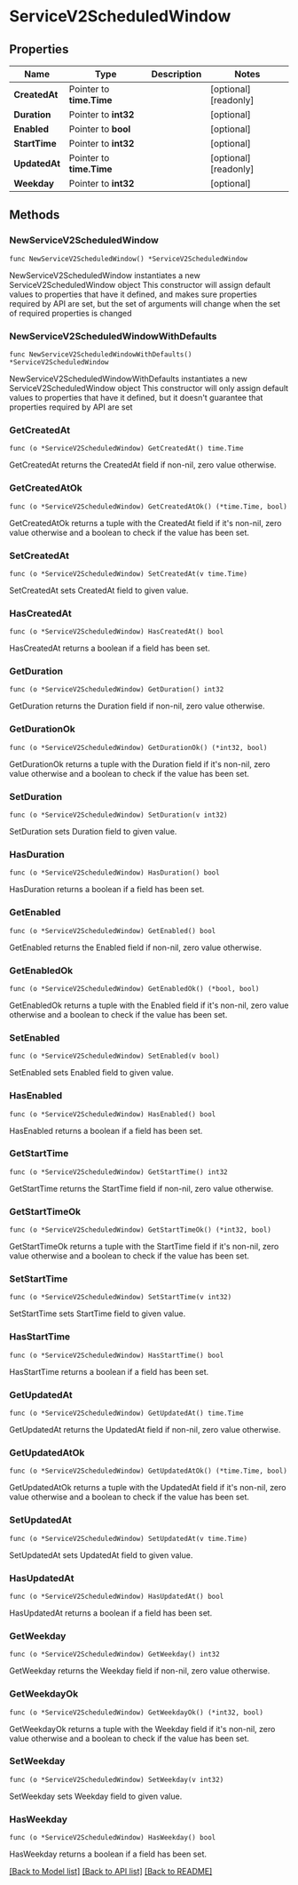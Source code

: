 # ServiceV2ScheduledWindow

## Properties

Name | Type | Description | Notes
------------ | ------------- | ------------- | -------------
**CreatedAt** | Pointer to **time.Time** |  | [optional] [readonly] 
**Duration** | Pointer to **int32** |  | [optional] 
**Enabled** | Pointer to **bool** |  | [optional] 
**StartTime** | Pointer to **int32** |  | [optional] 
**UpdatedAt** | Pointer to **time.Time** |  | [optional] [readonly] 
**Weekday** | Pointer to **int32** |  | [optional] 

## Methods

### NewServiceV2ScheduledWindow

`func NewServiceV2ScheduledWindow() *ServiceV2ScheduledWindow`

NewServiceV2ScheduledWindow instantiates a new ServiceV2ScheduledWindow object
This constructor will assign default values to properties that have it defined,
and makes sure properties required by API are set, but the set of arguments
will change when the set of required properties is changed

### NewServiceV2ScheduledWindowWithDefaults

`func NewServiceV2ScheduledWindowWithDefaults() *ServiceV2ScheduledWindow`

NewServiceV2ScheduledWindowWithDefaults instantiates a new ServiceV2ScheduledWindow object
This constructor will only assign default values to properties that have it defined,
but it doesn't guarantee that properties required by API are set

### GetCreatedAt

`func (o *ServiceV2ScheduledWindow) GetCreatedAt() time.Time`

GetCreatedAt returns the CreatedAt field if non-nil, zero value otherwise.

### GetCreatedAtOk

`func (o *ServiceV2ScheduledWindow) GetCreatedAtOk() (*time.Time, bool)`

GetCreatedAtOk returns a tuple with the CreatedAt field if it's non-nil, zero value otherwise
and a boolean to check if the value has been set.

### SetCreatedAt

`func (o *ServiceV2ScheduledWindow) SetCreatedAt(v time.Time)`

SetCreatedAt sets CreatedAt field to given value.

### HasCreatedAt

`func (o *ServiceV2ScheduledWindow) HasCreatedAt() bool`

HasCreatedAt returns a boolean if a field has been set.

### GetDuration

`func (o *ServiceV2ScheduledWindow) GetDuration() int32`

GetDuration returns the Duration field if non-nil, zero value otherwise.

### GetDurationOk

`func (o *ServiceV2ScheduledWindow) GetDurationOk() (*int32, bool)`

GetDurationOk returns a tuple with the Duration field if it's non-nil, zero value otherwise
and a boolean to check if the value has been set.

### SetDuration

`func (o *ServiceV2ScheduledWindow) SetDuration(v int32)`

SetDuration sets Duration field to given value.

### HasDuration

`func (o *ServiceV2ScheduledWindow) HasDuration() bool`

HasDuration returns a boolean if a field has been set.

### GetEnabled

`func (o *ServiceV2ScheduledWindow) GetEnabled() bool`

GetEnabled returns the Enabled field if non-nil, zero value otherwise.

### GetEnabledOk

`func (o *ServiceV2ScheduledWindow) GetEnabledOk() (*bool, bool)`

GetEnabledOk returns a tuple with the Enabled field if it's non-nil, zero value otherwise
and a boolean to check if the value has been set.

### SetEnabled

`func (o *ServiceV2ScheduledWindow) SetEnabled(v bool)`

SetEnabled sets Enabled field to given value.

### HasEnabled

`func (o *ServiceV2ScheduledWindow) HasEnabled() bool`

HasEnabled returns a boolean if a field has been set.

### GetStartTime

`func (o *ServiceV2ScheduledWindow) GetStartTime() int32`

GetStartTime returns the StartTime field if non-nil, zero value otherwise.

### GetStartTimeOk

`func (o *ServiceV2ScheduledWindow) GetStartTimeOk() (*int32, bool)`

GetStartTimeOk returns a tuple with the StartTime field if it's non-nil, zero value otherwise
and a boolean to check if the value has been set.

### SetStartTime

`func (o *ServiceV2ScheduledWindow) SetStartTime(v int32)`

SetStartTime sets StartTime field to given value.

### HasStartTime

`func (o *ServiceV2ScheduledWindow) HasStartTime() bool`

HasStartTime returns a boolean if a field has been set.

### GetUpdatedAt

`func (o *ServiceV2ScheduledWindow) GetUpdatedAt() time.Time`

GetUpdatedAt returns the UpdatedAt field if non-nil, zero value otherwise.

### GetUpdatedAtOk

`func (o *ServiceV2ScheduledWindow) GetUpdatedAtOk() (*time.Time, bool)`

GetUpdatedAtOk returns a tuple with the UpdatedAt field if it's non-nil, zero value otherwise
and a boolean to check if the value has been set.

### SetUpdatedAt

`func (o *ServiceV2ScheduledWindow) SetUpdatedAt(v time.Time)`

SetUpdatedAt sets UpdatedAt field to given value.

### HasUpdatedAt

`func (o *ServiceV2ScheduledWindow) HasUpdatedAt() bool`

HasUpdatedAt returns a boolean if a field has been set.

### GetWeekday

`func (o *ServiceV2ScheduledWindow) GetWeekday() int32`

GetWeekday returns the Weekday field if non-nil, zero value otherwise.

### GetWeekdayOk

`func (o *ServiceV2ScheduledWindow) GetWeekdayOk() (*int32, bool)`

GetWeekdayOk returns a tuple with the Weekday field if it's non-nil, zero value otherwise
and a boolean to check if the value has been set.

### SetWeekday

`func (o *ServiceV2ScheduledWindow) SetWeekday(v int32)`

SetWeekday sets Weekday field to given value.

### HasWeekday

`func (o *ServiceV2ScheduledWindow) HasWeekday() bool`

HasWeekday returns a boolean if a field has been set.


[[Back to Model list]](../README.md#documentation-for-models) [[Back to API list]](../README.md#documentation-for-api-endpoints) [[Back to README]](../README.md)


